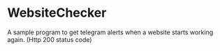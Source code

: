 # WebsiteChecker
A sample program to get telegram alerts when a website starts working again. (Http 200 status code)
